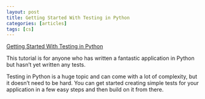 ```yaml
---
layout: post
title: Getting Started With Testing in Python
categories: [articles]
tags: [cs]
---
```


[Getting Started With Testing in Python](https://realpython.com/python-testing/)

This tutorial is for anyone who has written a fantastic application in Python but hasn’t yet written any tests.

Testing in Python is a huge topic and can come with a lot of complexity, but it doesn’t need to be hard. You can get started creating simple tests for your application in a few easy steps and then build on it from there.

<!--more-->